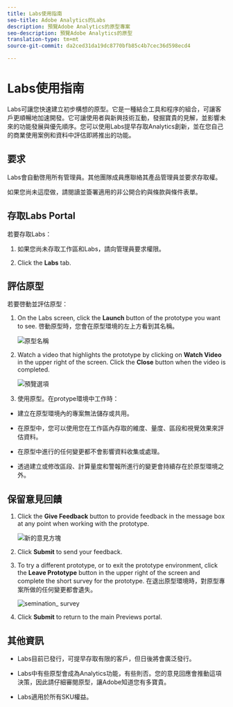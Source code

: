 ```yaml
---
title: Labs使用指南
seo-title: Adobe Analytics的Labs
description: 預覽Adobe Analytics的原型專案
seo-description: 預覽Adobe Analytics的原型
translation-type: tm+mt
source-git-commit: da2ced31da19dc8770bfb85c4b7cec36d598ecd4

---
```




# Labs使用指南

Labs可讓您快速建立初步構想的原型。它是一種結合工具和程序的組合，可讓客戶更順暢地加速開發。它可讓使用者與新興技術互動，發掘寶貴的見解，並影響未來的功能發展與優先順序。您可以使用Labs提早存取Analytics創新，並在您自己的商業使用案例和資料中評估即將推出的功能。

## 要求

Labs會自動啓用所有管理員。其他團隊成員應聯絡其產品管理員並要求存取權。

如果您尚未這麼做，請閱讀並簽署適用的非公開合約與條款與條件表單。

## 存取Labs Portal

若要存取Labs：

1. 如果您尚未存取工作區和Labs，請向管理員要求權限。

1. Click the **Labs** tab.


## 評估原型

若要啓動並評估原型：

1. On the Labs screen, click the **Launch** button of the prototype you want to see. 啓動原型時，您會在原型環境的左上方看到其名稱。

   ![原型名稱](https://user-images.githubusercontent.com/29133525/58670566-c03b6c00-82fc-11e9-8b29-ee34260c4024.png)

1. Watch a video that highlights the prototype by clicking on **Watch Video** in the upper right of the screen. Click the **Close** button when the video is completed.

   ![預覽選項](https://user-images.githubusercontent.com/29133525/58670261-a2213c00-82fb-11e9-88db-cc839c98fdab.png)

1. 使用原型。在protype環境中工作時：

* 建立在原型環境內的專案無法儲存或共用。

* 在原型中，您可以使用您在工作區內存取的維度、量度、區段和視覺效果來評估資料。

* 在原型中進行的任何變更都不會影響資料收集或處理。

* 透過建立或修改區段、計算量度和警報所進行的變更會持續存在於原型環境之外。

## 保留意見回饋

1. Click the **Give Feedback** button to provide feedback in the message box at any point when working with the prototype.

   ![新的意見方塊](https://git.corp.adobe.com/storage/user/26539/files/d067e300-a95e-11e9-9208-74339dafe75e)


1. Click **Submit** to send your feedback.

1. To try a different prototype, or to exit the prototype environment, click the **Leave Prototype** button in the upper right of the screen and complete the short survey for the prototype. 在退出原型環境時，對原型專案所做的任何變更都會遺失。

   ![semination_ survey](https://user-images.githubusercontent.com/29133525/58670404-2bd10980-82fc-11e9-8cae-0dfc9f9da6b7.png)

1. Click **Submit** to return to the main Previews portal.

## 其他資訊

* Labs目前已發行，可提早存取有限的客戶，但日後將會廣泛發行。

* Labs中有些原型會成為Analytics功能，有些則否。您的意見回應會推動這項決策，因此請仔細審閱原型，讓Adobe知道您有多寶貴。

* Labs適用於所有SKU權益。
